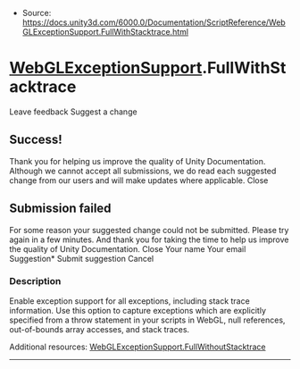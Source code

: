 * Source: https://docs.unity3d.com/6000.0/Documentation/ScriptReference/WebGLExceptionSupport.FullWithStacktrace.html

#  [WebGLExceptionSupport](https://docs.unity3d.com/6000.0/Documentation/ScriptReference/WebGLExceptionSupport.html).FullWithStacktrace
Leave feedback
Suggest a change
## Success!
Thank you for helping us improve the quality of Unity Documentation. Although we cannot accept all submissions, we do read each suggested change from our users and will make updates where applicable.
Close
## Submission failed
For some reason your suggested change could not be submitted. Please <a>try again</a> in a few minutes. And thank you for taking the time to help us improve the quality of Unity Documentation.
Close
Your name Your email Suggestion* Submit suggestion
Cancel
### Description
Enable exception support for all exceptions, including stack trace information.
Use this option to capture exceptions which are explicitly specified from a throw statement in your scripts in WebGL, null references, out-of-bounds array accesses, and stack traces.  
  
Additional resources: [WebGLExceptionSupport.FullWithoutStacktrace](https://docs.unity3d.com/6000.0/Documentation/ScriptReference/WebGLExceptionSupport.FullWithoutStacktrace.html)
* * *
